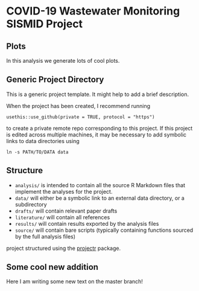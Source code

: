 # COVID-19 Wastewater Monitoring SISMID Project

## Plots

In this analysis we generate lots of cool plots.

## Generic Project Directory

This is a generic project template. It might help to add a brief description.

When the project has been created, I recommend running

```usethis::use_github(private = TRUE, protocol = "https")```

to create a private remote repo corresponding to this project. If this project
is edited across multiple machines, it may be necessary to add symbolic links
to data directories using

```ln -s PATH/TO/DATA data```

## Structure

* `analysis/` is intended to contain all the source R Markdown files that
implement the analyses for the project.
* `data/` will either be a symbolic link to an external data directory, or
a subdirectory
* `drafts/` will contain relevant paper drafts
* `literature/` will contain all references
* `results/` will contain results exported by the analysis files
* `source/` will contain bare scripts (typically containing functions sourced
by the full analysis files)

project structured using the [projectr](https://github.com/julia-wrobel/projectr) package.

## Some cool new addition

Here I am writing some new text on the master branch!
